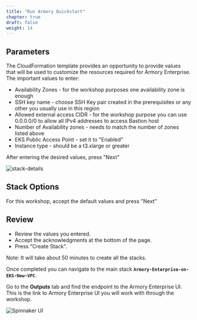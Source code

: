 ```yaml
---
title: "Run Armory Quickstart"
chapter: true
draft: false
weight: 14
---
```


## Parameters

The CloudFormation template provides an opportunity to provide values that will be used to customize the resources required for Armory Enterprise. The important values to enter:

- Availability Zones - for the workshop purposes one availability zone is enough
- SSH key name - choose SSH Key pair created in the prerequisites or any other you usually use in this region
- Allowed external access CIDR - for the workshop purpose you can use 0.0.0.0/0 to allow all IPv4 addresses to access Bastion host
- Number of Availability zones - needs to match the number of zones listed above
- EKS Public Access Point - set it to "Enabled"
- Instance type - should be a t3.xlarge or greater

After entering the desired values, press "Next"

![stack-details](/images/stack-details.png)

## Stack Options

For this workshop, accept the default values and press "Next"

## Review

- Review the values you entered.
- Accept the acknowledgments at the bottom of the page.
- Press "Create Stack".

Note: It will take about 50 minutes to create all the stacks.

Once completed you can navigate to the main stack **`Armory-Enterprise-on-EKS-New-VPC`**.

Go to the **Outputs** tab and find the endpoint to the Armory Enterprise UI. This is the link to Armory Enterprise UI you will work with through the workshop.

![Spinnaker UI](/images/spinnaker-ui.png)

